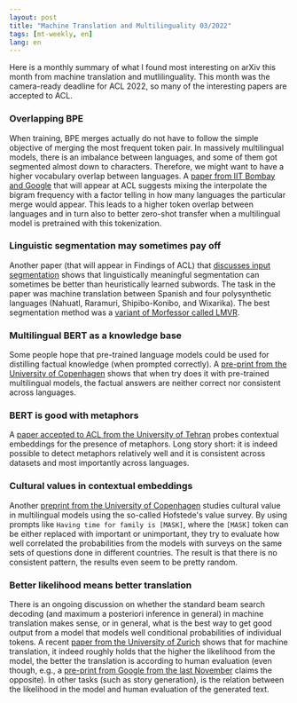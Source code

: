 ```yaml
---
layout: post
title: "Machine Translation and Multilinguality 03/2022"
tags: [mt-weekly, en]
lang: en
---
```


Here is a monthly summary of what I found most interesting on arXiv this month
from machine translation and mutlilinguality. This month was the camera-ready
deadline for ACL 2022, so many of the interesting papers are accepted to ACL.

### Overlapping BPE

When training, BPE merges actually do not have to follow the simple objective
of merging the most frequent token pair. In massively multilingual models,
there is an imbalance between languages, and some of them got segmented almost
down to characters. Therefore, we might want to have a higher vocabulary
overlap between languages. A [paper from IIT Bombay and
Google](https://arxiv.org/abs/2203.01976) that will appear at ACL suggests
mixing the interpolate the bigram frequency with a factor telling in how many
languages the particular merge would appear. This leads to a higher token
overlap between languages and in turn also to better zero-shot transfer when a
multilingual model is pretrained with this tokenization.

### Linguistic segmentation may sometimes pay off

Another paper (that will appear in Findings of ACL) that [discusses input
segmentation](https://arxiv.org/abs/2203.08954) shows that linguistically
meaningful segmentation can sometimes be better than heuristically learned
subwords. The task in the paper was machine translation between Spanish and
four polysynthetic languages (Nahuatl, Raramuri, Shipibo-Konibo, and Wixarika).
The best segmentation method was a [variant of Morfessor called
LMVR](https://arxiv.org/abs/1707.09879).

### Multilingual BERT as a knowledge base

Some people hope that pre-trained language models could be used for distilling
factual knowledge (when prompted correctly). A [pre-print from the University
of Copenhagen](https://arxiv.org/abs/2203.11552) shows that when try does it
with pre-trained multilingual models, the factual answers are neither correct
nor consistent across languages.

### BERT is good with metaphors

A [paper accepted to ACL from the University of
Tehran](https://arxiv.org/abs/2203.14139) probes contextual embeddings for the
presence of metaphors. Long story short: it is indeed possible to detect
metaphors relatively well and it is consistent across datasets and most
importantly across languages.

### Cultural values in contextual embeddings

Another [preprint from the University of
Copenhagen](https://arxiv.org/abs/2203.13722) studies cultural value in
multilingual models using the so-called Hofstede's value survey. By using
prompts like `Having time for family is [MASK]`, where the `[MASK]` token can
be either replaced with important or unimportant, they try to evaluate how well
correlated the probabilities from the models with surveys on the same sets of
questions done in different countries. The result is that there is no
consistent pattern, the results even seem to be pretty random.

### Better likelihood means better translation

There is an ongoing discussion on whether the standard beam search decoding
(and maximum a posteriori inference in general) in machine translation makes
sense, or in general, what is the best way to get good output from a model that
models well conditional probabilities of individual tokens. A recent [paper
from the University of Zurich](https://arxiv.org/abs/2203.15721) shows that for
machine translation, it indeed roughly holds that the higher the likelihood
from the model, the better the translation is according to human evaluation
(even though, e.g., a [pre-print from Google from the last
November](https://arxiv.org/abs/2111.09388) claims the opposite). In other
tasks (such as story generation), is the relation between the likelihood in the
model and human evaluation of the generated text.
